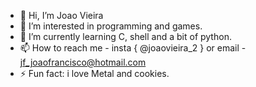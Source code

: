 - 👋 Hi, I’m Joao Vieira
- 👀 I’m interested in programming and games.
- 🌱 I’m currently learning C, shell and a bit of python.
- 📫 How to reach me - insta { @joaovieira_2 } or email - jf_joaofrancisco@hotmail.com
- ⚡ Fun fact: i love Metal and cookies.

<!---
JoaoDanho/JoaoDanho is a ✨ special ✨ repository because its `README.md` (this file) appears on your GitHub profile.
You can click the Preview link to take a look at your changes.
--->
